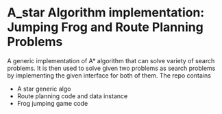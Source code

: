 # A_star Algorithm implementation: Jumping Frog and Route Planning Problems

A generic implementation of A* algorithm that can solve variety of search problems. It is then used to solve given two problems as search problems by implementing the given interface for both of them.
The repo contains
- A star generic algo
- Route planning code and data instance
- Frog jumping game code
